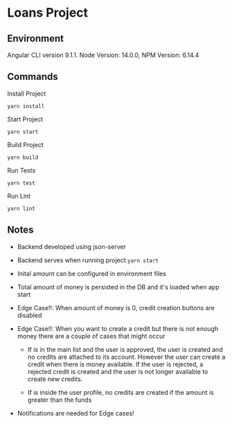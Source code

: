 # Loans Project

## Environment
Angular CLI version 9.1.1.
Node Version: 14.0.0,
NPM Version: 6.14.4

## Commands
Install Project
```
yarn install
```
Start Project
```
yarn start
```
Build Project
```
yarn build
```
Run Tests
```
yarn test
```
Run Lint
```
yarn lint
```

## Notes

* Backend developed using json-server

* Backend serves when running project `yarn start`

* Inital amount can be configured in environment files

* Total amount of money is persisted in the DB and it's loaded when app start

* Edge Case!!: When amount of money is 0, credit creation buttons are disabled

* Edge Case!!: When you want to create a credit but there is not enough money there are a couple of cases that might occur

  * If is in the main list and the user is approved, the user is created and no credits are attached to its account. However the user can create a credit when there is money available. If the user is rejected, a rejected credit is created and the user is not longer available to create new credits.

  * If is inside the user profile, no credits are created if the amount is greater than the funds

* Notifications are needed for Edge cases!
